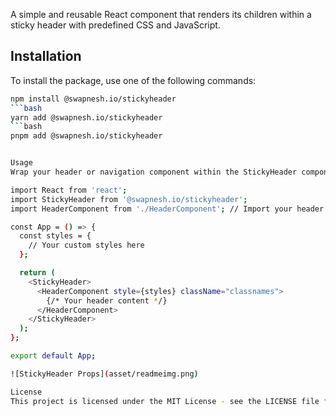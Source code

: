 A simple and reusable React component that renders its children within a sticky header with predefined CSS and JavaScript.

## Installation

To install the package, use one of the following commands:

```bash
npm install @swapnesh.io/stickyheader
```bash
yarn add @swapnesh.io/stickyheader
```bash
pnpm add @swapnesh.io/stickyheader


Usage
Wrap your header or navigation component within the StickyHeader component to make it sticky.

import React from 'react';
import StickyHeader from '@swapnesh.io/stickyheader';
import HeaderComponent from './HeaderComponent'; // Import your header component

const App = () => {
  const styles = {
    // Your custom styles here
  };

  return (
    <StickyHeader>
      <HeaderComponent style={styles} className="classnames">
        {/* Your header content */}
      </HeaderComponent>
    </StickyHeader>
  );
};

export default App;

![StickyHeader Props](asset/readmeimg.png)

License
This project is licensed under the MIT License - see the LICENSE file for details.